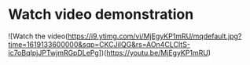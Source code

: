 # Watch video demonstration
![Watch the video(https://i9.ytimg.com/vi/MjEgyKP1mRU/mqdefault.jpg?time=1619133600000&sqp=CKCJiIQG&rs=AOn4CLCItS-ic7oBqIpjJPTwjmRGpDLePg])(https://youtu.be/MjEgyKP1mRU)
